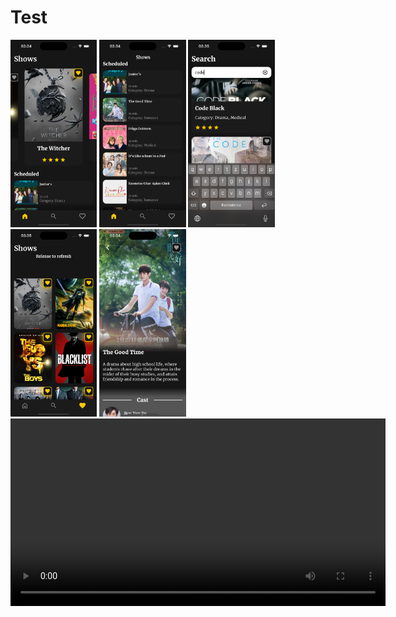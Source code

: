 # Test

<img src="Readme_Resources/Recommended Shows.png" height="300">
<img src="Readme_Resources/Scheduled Shows.png" height="300">
<img src="Readme_Resources/Show Search.png" height="300">
<img src="Readme_Resources/Favorite Shows.png" height="300">
<img src="Readme_Resources/Show Details.png" height="300">

<video src="Readme_Resources/Show_Details_Animation.mp4" height="300">
